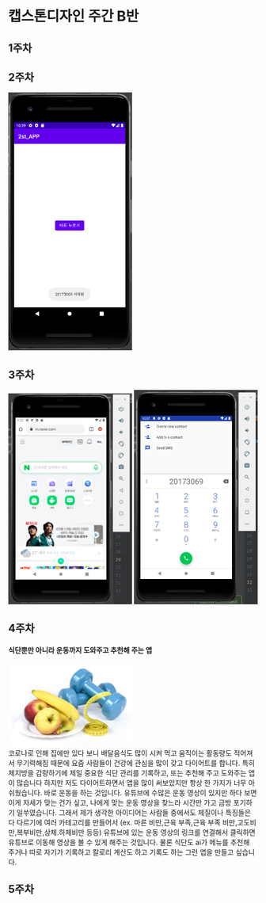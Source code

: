 # 캡스톤디자인 주간 B반
## 1주차

## 2주차
   <img width="250" heigh="250" src="./png/2주차버튼누르기.PNG"></img>
## 3주차
   <img width="250" heigh="250" src="./png/3주차네이버.PNG"></img>
   <img width="250" heigh="250" src="./png/3주차전화걸기.PNG"></img>
## 4주차
   #### 식단뿐만 아니라 운동까지 도와주고 추천해 주는 앱
   <img width="250" heigh="250" src="./png/4주차아이디어.png"></img>   
코로나로 인해 집에만 있다 보니 배달음식도 많이 시켜 먹고 움직이는 활동량도 적어져서 무기력해짐 때문에 요즘 사람들이 건강에 관심을 많이 갖고 다이어트를 합니다. 특히 체지방을 감량하기에 제일 중요한 식단 관리를 기록하고, 또는 추천해 주고 도와주는 앱이 많습니다 하지만 저도 다이어트하면서 앱을 많이 써보았지만 항상 한 가지가 너무 아쉬웠습니다. 바로 운동을 하는 것입니다. 유튜브에 수많은 운동 영상이 있지만 하다 보면 이게 자세가 맞는 건가 싶고, 나에게 맞는 운동 영상을 찾느라 시간만 가고 금방 포기하기 일쑤였습니다. 그래서 제가 생각한 아이디어는 사람들 중에서도 체질이나 특징들은 다 다르기에 여러 카테고리를 만들어서 (ex. 마른 비만,근육 부족,근육 부족 비만,고도비만,복부비만,상체.하체비만 등등) 유튜브에 있는 운동 영상의 링크를 연결해서 클릭하면 유튜브로 이동해 영상을 볼 수 있게 해주는 것입니다. 물론 식단도 ai가 메뉴를 추천해 주거나 따로 자기가 기록하고 칼로리 계산도 하고 기록도 하는 그런 앱을 만들고 싶습니다.
## 5주차
   
